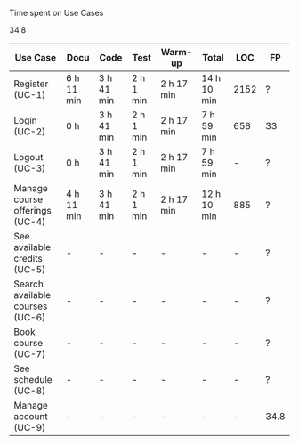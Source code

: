 Time spent on Use Cases

34.8

| Use Case | Docu | Code | Test | Warm-up | Total | LOC | FP |
| --- | --- | --- | --- | --- | --- | --- | --- |
| Register (UC-1) | 6 h 11 min | 3 h 41 min | 2 h 1 min | 2 h 17 min | 14 h 10 min | 2152 | ? |
| Login (UC-2) | 0 h | 3 h 41 min | 2 h 1 min | 2 h 17 min | 7 h 59 min | 658 | 33 |
| Logout (UC-3) | 0 h | 3 h 41 min | 2 h 1 min | 2 h 17 min | 7 h 59 min | - | ? |
| Manage course offerings (UC-4) | 4 h 11 min | 3 h 41 min | 2 h 1 min | 2 h 17 min | 12 h 10 min | 885 | ? |
| See available credits (UC-5) | - | - | - | - | - | - | ? |
| Search available courses (UC-6) | - | - | - | - | - | - | ? |
| Book course (UC-7) | - | - | - | - | - | - | ? |
| See schedule (UC-8) | - | - | - | - | - | - | ? |
| Manage account (UC-9) | - | - | - | - | - | - | 34.8 |
